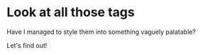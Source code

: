 # Look at all those tags

Have I managed to style them into something vaguely palatable?

Let's find out!